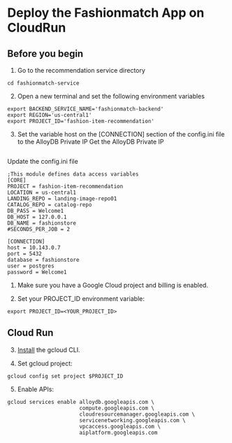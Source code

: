 # Deploy the Fashionmatch App on CloudRun

## Before you begin
1. Go to the recommendation service directory
```
cd fashionmatch-service
```
2. Open a new terminal and set the following environment variables
```
export BACKEND_SERVICE_NAME='fashionmatch-backend'
export REGION='us-central1'
export PROJECT_ID='fashion-item-recommendation'
```
3. Set the variable host on the [CONNECTION] section of the config.ini file to the AlloyDB Private IP
Get the AlloyDB Private IP
```

```

Update the config.ini file
```
;This module defines data access variables
[CORE]
PROJECT = fashion-item-recommendation
LOCATION = us-central1
LANDING_REPO = landing-image-repo01
CATALOG_REPO = catalog-repo
DB_PASS = Welcome1
DB_HOST = 127.0.0.1
DB_NAME = fashionstore
#SECONDS_PER_JOB = 2

[CONNECTION]
host = 10.143.0.7
port = 5432
database = fashionstore
user = postgres
password = Welcome1
```


1. Make sure you have a Google Cloud project and billing is enabled.

2. Set your PROJECT_ID environment variable:
```
export PROJECT_ID=<YOUR_PROJECT_ID>
```

## Cloud Run

3. [Install](https://cloud.google.com/sdk/docs/install) the gcloud CLI.

4. Set gcloud project:
```
gcloud config set project $PROJECT_ID
```
5. Enable APIs:
```
gcloud services enable alloydb.googleapis.com \
                       compute.googleapis.com \
                       cloudresourcemanager.googleapis.com \
                       servicenetworking.googleapis.com \
                       vpcaccess.googleapis.com \
                       aiplatform.googleapis.com
